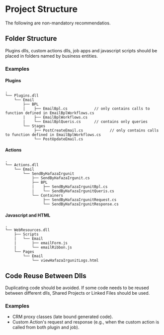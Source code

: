 # Project Structure

The following are non-mandatory recommendatios.

## Folder Structure

Plugins dlls, custom actions dlls, job apps and javascript scripts should be placed in folders named by business entities.

### Examples

#### Plugins

```
.
└── Plugins.dll
    └── Email
        ├── BPL
        |    ├── EmailBpl.cs            // only contains calls to function defined in EmailBplWorkflows.cs
        |    ├── EmailBplWorkflows.cs 
        |    └── EmailBplQueris.cs      // contains only queries
        └── Stages
             ├── PostCreateEmail.cs            // only contains calls to function defined in EmailBplWorkflows.cs
             └── PostUpdateEmail.cs 
```

#### Actions

```
.
└── Actions.dll
    └── Email
        └── SendByHafazaIrgunit
            ├── SendByHafazaIrgunit.cs
            ├── BPL
            |    ├── SendByHafazaIrgunitBpl.cs            
            |    └── SendByHafazaIrgunitQueris.cs      
            └── Containers
                 ├── SendByHafazaIrgunitRequest.cs            
                 └── SendByHafazaIrgunitResponse.cs 
```

#### Javascript and HTML

```
.
└── WebResources.dll
    ├── Scripts
    |   └── Email
    |       ├── emailForm.js    
    |       └── emailRibbon.js
    └── Pages
        └── Email
            └── viewHafazaIrgunitLogs.html
```

## Code Reuse Between Dlls

Duplicating code should be avoided. 
If some code needs to be reused between different dlls, Shared Projects or Linked Files should be used.

### Examples

-	CRM proxy classes (late bound generated code).
-	Custom Action's request and response (e.g., when the custom action is called from both plugin and job).
